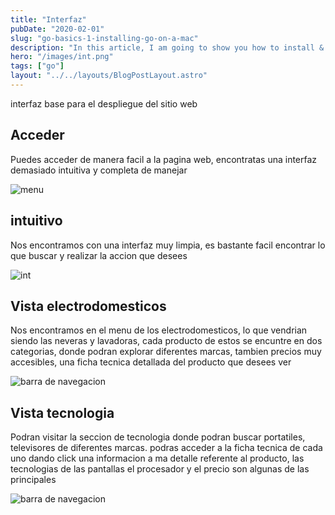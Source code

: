 ```yaml
---
title: "Interfaz"
pubDate: "2020-02-01"
slug: "go-basics-1-installing-go-on-a-mac"
description: "In this article, I am going to show you how to install & setup Go (Golang) on Mac and also setup/configure VS Code for writing Go (Golang) code."
hero: "/images/int.png"
tags: ["go"]
layout: "../../layouts/BlogPostLayout.astro"
---
```


interfaz base para el despliegue del sitio web

## Acceder

Puedes acceder de manera facil a la pagina web, encontratas una interfaz demasiado intuitiva y completa de manejar 


<img src="/images/barra.png" alt="menu">

## intuitivo

Nos encontramos con una interfaz muy limpia, es bastante facil encontrar lo que buscar y realizar la accion que desees 

<img src="/images/gap.png" alt="int">

## Vista electrodomesticos

Nos encontramos en el menu de los electrodomesticos, lo que vendrian siendo las neveras y lavadoras, cada producto de estos se encuntre en dos categorias, donde podran explorar diferentes marcas, tambien precios muy accesibles, una ficha tecnica detallada del producto que desees ver 

<img src="/images/vista1.png" alt="barra de navegacion">


## Vista tecnologia

Podran visitar la seccion de tecnologia donde podran buscar portatiles, televisores de diferentes marcas. podras acceder a la ficha tecnica de cada uno dando click una informacion a ma detalle referente al producto, las tecnologias de las pantallas el procesador y el precio son algunas de las principales 

<img src="/images/acer.png" alt="barra de navegacion">